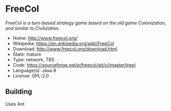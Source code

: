 # FreeCol

_FreeCol is a turn-based strategy game based on the old game Colonization, and similar to Civilization._

- Home: http://www.freecol.org/
- Wikipedia: https://en.wikipedia.org/wiki/FreeCol
- Download: http://www.freecol.org/download.html
- State: mature
- Type: network, TBS
- Code: https://sourceforge.net/p/freecol/git/ci/master/tree/
- Language(s): Java 8
- License: GPL-2.0

## Building

Uses Ant

